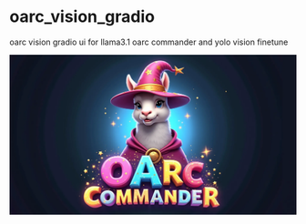 # oarc_vision_gradio
oarc vision gradio ui for llama3.1 oarc commander and yolo vision finetune

<div style="display: flex; width: 100%;">
  <img src="commander.png" style="width: 100%;">
</div>
